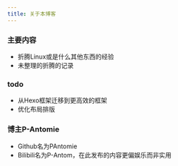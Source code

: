 ```yaml
---
title: 关于本博客
---
```

### 主要内容

- 折腾Linux或是什么其他东西的经验
- 未整理的折腾的记录

### todo

- 从Hexo框架迁移到更高效的框架
- 优化布局排版

### 博主P-Antomie

- Github名为PAntomie
- Bilibili名为P-Antom，在此发布的内容更偏娱乐而非实用
